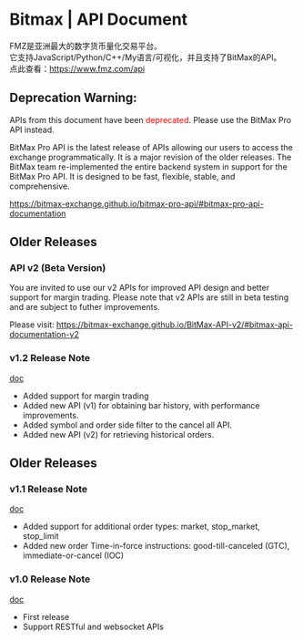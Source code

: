 Bitmax | API Document
==============================================

FMZ是亚洲最大的数字货币量化交易平台。   
它支持JavaScript/Python/C++/My语言/可视化，并且支持了BitMax的API。  
点此查看：https://www.fmz.com/api


## Deprecation Warning:

APIs from this document have been <span style="color: red">deprecated</span>. Please use the BitMax Pro API instead.

BitMax Pro API is the latest release of APIs allowing our users to access the exchange programmatically. It is a major revision of the older releases. The BitMax team re-implemented the entire backend system in support for the BitMax Pro API. It is designed to be fast, flexible, stable, and comprehensive.

https://bitmax-exchange.github.io/bitmax-pro-api/#bitmax-pro-api-documentation

Older Releases
----------------------------------------------

### API v2 (Beta Version)

You are invited to use our v2 APIs for improved API design and better support for margin trading. Please note that v2 APIs are still in beta testing and are subject to futher improvements. 

Please visit: https://bitmax-exchange.github.io/BitMax-API-v2/#bitmax-api-documentation-v2


### v1.2 Release Note

[doc](bitmax-api-doc-v1.2.md)

* Added support for margin trading
* Added new API (v1) for obtaining bar history, with performance improvements.
* Added symbol and order side filter to the cancel all API.
* Added new API (v2) for retrieving historical orders. 

Older Releases
----------------------------------------------

### v1.1 Release Note

[doc](archive/bitmax-api-doc-v1.1.md)

* Added support for additional order types: market, stop_market, stop_limit
* Added new order Time-in-force instructions: good-till-canceled (GTC), immediate-or-cancel (IOC)

### v1.0 Release Note

[doc](archive/bitmax-api-doc-v1.0.md)

* First release
* Support RESTful and websocket APIs

